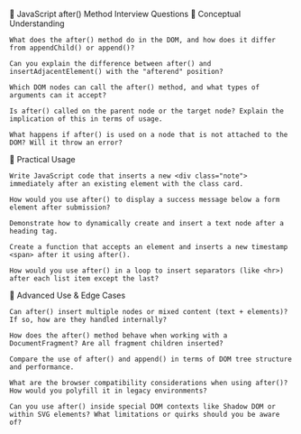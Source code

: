 🔧 JavaScript after() Method Interview Questions
📘 Conceptual Understanding

    What does the after() method do in the DOM, and how does it differ from appendChild() or append()?

    Can you explain the difference between after() and insertAdjacentElement() with the "afterend" position?

    Which DOM nodes can call the after() method, and what types of arguments can it accept?

    Is after() called on the parent node or the target node? Explain the implication of this in terms of usage.

    What happens if after() is used on a node that is not attached to the DOM? Will it throw an error?

🔨 Practical Usage

    Write JavaScript code that inserts a new <div class="note"> immediately after an existing element with the class card.

    How would you use after() to display a success message below a form element after submission?

    Demonstrate how to dynamically create and insert a text node after a heading tag.

    Create a function that accepts an element and inserts a new timestamp <span> after it using after().

    How would you use after() in a loop to insert separators (like <hr>) after each list item except the last?

🧠 Advanced Use & Edge Cases

    Can after() insert multiple nodes or mixed content (text + elements)? If so, how are they handled internally?

    How does the after() method behave when working with a DocumentFragment? Are all fragment children inserted?

    Compare the use of after() and append() in terms of DOM tree structure and performance.

    What are the browser compatibility considerations when using after()? How would you polyfill it in legacy environments?

    Can you use after() inside special DOM contexts like Shadow DOM or within SVG elements? What limitations or quirks should you be aware of?
